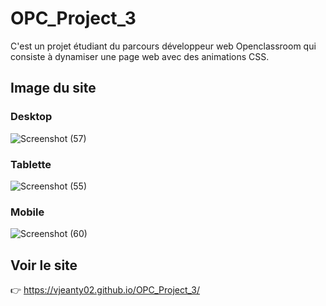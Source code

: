 # OPC_Project_3

C'est un projet étudiant du parcours développeur web Openclassroom qui consiste à dynamiser une page web avec des animations CSS.

## Image du site

### Desktop
![Screenshot (57)](https://user-images.githubusercontent.com/61328054/212808057-95d39d48-19dc-4e59-bb83-865bff22aab1.png)

### Tablette
![Screenshot (55)](https://user-images.githubusercontent.com/61328054/212808084-d64ac7b6-1a28-42f1-b02d-efb31198d261.png)

### Mobile
![Screenshot (60)](https://user-images.githubusercontent.com/61328054/212808093-f50199bc-e559-4c43-a852-1e13c677d066.png)


## Voir le site

:point_right: https://vjeanty02.github.io/OPC_Project_3/


